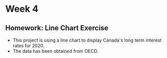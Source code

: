 # Week 4

## Homework: Line Chart Exercise
- This project is using a line chart to display Canada's long term interest rates for 2020.
- The data has been obtained from OECD.